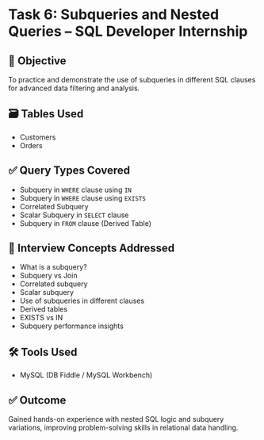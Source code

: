 # Task 6: Subqueries and Nested Queries – SQL Developer Internship

## 📌 Objective
To practice and demonstrate the use of subqueries in different SQL clauses for advanced data filtering and analysis.

## 🗃️ Tables Used
- Customers
- Orders

## ✅ Query Types Covered
- Subquery in `WHERE` clause using `IN`
- Subquery in `WHERE` clause using `EXISTS`
- Correlated Subquery
- Scalar Subquery in `SELECT` clause
- Subquery in `FROM` clause (Derived Table)

## 🧠 Interview Concepts Addressed
- What is a subquery?
- Subquery vs Join
- Correlated subquery
- Scalar subquery
- Use of subqueries in different clauses
- Derived tables
- EXISTS vs IN
- Subquery performance insights

## 🛠 Tools Used
- MySQL (DB Fiddle / MySQL Workbench)

## ✅ Outcome
Gained hands-on experience with nested SQL logic and subquery variations, improving problem-solving skills in relational data handling.
